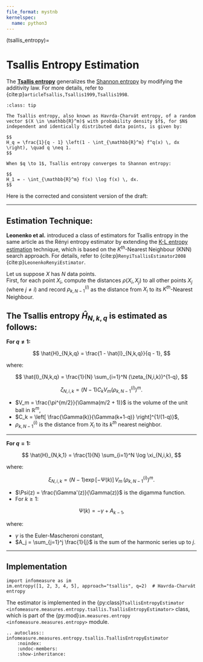 ```yaml
---
file_format: mystnb
kernelspec:
  name: python3
---
```


(tsallis_entropy)=
# Tsallis Entropy Estimation
The [**Tsallis entropy**](index.md#renyi-alpha-entropy) generalizes the [Shannon entropy](index.md#shannon-entropy) by modifying the additivity law. For more details, refer to {cite:p}`articleTsallis,Tsallis1999,Tsallis1998`.  

```{admonition} Tsallis Entropy
:class: tip

The Tsallis entropy, also known as Havrda-Charvát entropy, of a random vector $(X \in \mathbb{R}^m)$ with probability density $f$, for $N$ independent and identically distributed data points, is given by:

$$
H_q = \frac{1}{q - 1} \left(1 - \int_{\mathbb{R}^m} f^q(x) \, dx \right), \quad q \neq 1.
$$

When $q \to 1$, Tsallis entropy converges to Shannon entropy:

$$
H_1 = - \int_{\mathbb{R}^m} f(x) \log f(x) \, dx.
$$
```  

Here is the corrected and consistent version of the draft:

---

## Estimation Technique:
**Leonenko et al.** introduced a class of estimators for Tsallis entropy in the same article as the Rényi entropy estimator by extending the [K-L entropy estimation](kozachenko_leonenko.md) technique, which is based on the $K^{th}$-Nearest Neighbour (KNN) search approach. For details, refer to {cite:p}`RenyiTsallisEstimator2008` {cite:p}`LeonenkoRenyiEstimator`.

Let us suppose $X$ has $N$ data points.  
First, for each point $X_i$, compute the distances $\rho(X_i, X_j)$ to all other points $X_j$ (where $j \neq i$) and record $\rho_{k,N-1}^{(i)}$ as the distance from $X_i$ to its $K^{th}$-Nearest Neighbour.  

The Tsallis entropy $\hat{H}_{N,k,q}$ is estimated as follows:
---
**For $q \neq 1$:**

$$
\hat{H}_{N,k,q} = \frac{1 - \hat{I}_{N,k,q}}{q - 1},
$$

where:

$$
\hat{I}_{N,k,q} = \frac{1}{N} \sum_{i=1}^N (\zeta_{N,i,k})^{1-q},
$$

$$
\zeta_{N,i,k} = (N-1) C_k V_m (\rho_{k,N-1}^{(i)})^m.
$$

- $V_m = \frac{\pi^{m/2}}{\Gamma(m/2 + 1)}$ is the volume of the unit ball in $\mathbb{R}^m$,  
- $C_k = \left[ \frac{\Gamma(k)}{\Gamma(k+1-q)} \right]^{1/(1-q)}$,  
- $\rho_{k,N-1}^{(i)}$ is the distance from $X_i$ to its $k^{th}$ nearest neighbor.  

---

**For $q = 1$:**

$$
\hat{H}_{N,k,1} = \frac{1}{N} \sum_{i=1}^N \log \xi_{N,i,k},
$$

where:

$$
\xi_{N,i,k} = (N-1) \exp[-\Psi(k)] \, V_m \, \left(\rho_{k,N-1}^{(i)}\right)^m.
$$

- $\Psi(z) = \frac{\Gamma'(z)}{\Gamma(z)}$ is the digamma function.  
- For $k \geq 1$:

$$
\Psi(k) = -\gamma + A_{k-1},
$$

where:
- $\gamma$ is the Euler-Mascheroni constant,  
- $A_j = \sum_{j=1}^j \frac{1}{j}$ is the sum of the harmonic series up to $j$.
---

## Implementation

```{code-cell}
import infomeasure as im
im.entropy([1, 2, 3, 4, 5], approach="tsallis", q=2)  # Havrda-Charvát entropy
```



The estimator is implemented in the {py:class}`TsallisEntropyEstimator <infomeasure.measures.entropy.tsallis.TsallisEntropyEstimator>` class,
which is part of the {py:mod}`im.measures.entropy <infomeasure.measures.entropy>` module.

```{eval-rst}
.. autoclass:: infomeasure.measures.entropy.tsallis.TsallisEntropyEstimator
    :noindex:
    :undoc-members:
    :show-inheritance:
```
